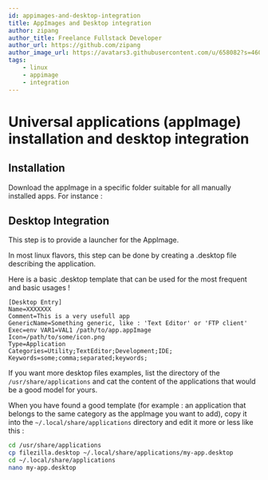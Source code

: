 ```yaml
---
id: appimages-and-desktop-integration
title: AppImages and Desktop integration
author: zipang
author_title: Freelance Fullstack Developer
author_url: https://github.com/zipang
author_image_url: https://avatars3.githubusercontent.com/u/658082?s=460&v=4
tags:
    - linux
    - appimage
    - integration
---
```


# Universal applications (appImage) installation and desktop integration

## Installation

Download the appImage in a specific folder suitable for all manually installed apps.
For instance :

## Desktop Integration

This step is to provide a launcher for the AppImage.

In most linux flavors, this step can be done by creating a .desktop file describing the application.

Here is a basic .desktop template that can be used for the most frequent and basic usages !

```properties
[Desktop Entry]
Name=XXXXXXX
Comment=This is a very usefull app
GenericName=Something generic, like : 'Text Editor' or 'FTP client'
Exec=env VAR1=VAL1 /path/to/app.appImage
Icon=/path/to/some/icon.png
Type=Application
Categories=Utility;TextEditor;Development;IDE;
Keywords=some;comma;separated;keywords;
```

If you want more desktop files examples, list the directory of the `/usr/share/applications` and cat the content of the applications that would be a good model for yours.

When you have found a good template (for example : an application that belongs to the same category as the appImage you want to add), copy it into the `~/.local/share/applications` directory and edit it more or less like this :

```bash
cd /usr/share/applications
cp filezilla.desktop ~/.local/share/applications/my-app.desktop
cd ~/.local/share/applications
nano my-app.desktop
```
